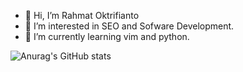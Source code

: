 - 👋 Hi, I’m Rahmat Oktrifianto
- 👀 I’m interested in SEO and Sofware Development.
- 🌱 I’m currently learning vim and python.

![Anurag's GitHub stats](https://github-readme-stats.vercel.app/api?username=oktrifianto&show_icons=true&theme=radical)

<!---
oktrifianto/oktrifianto is a ✨ special ✨ repository because its `README.md` (this file) appears on your GitHub profile.
You can click the Preview link to take a look at your changes.
--->
